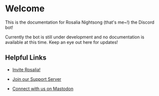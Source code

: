 # Welcome

This is the documentation for Rosalia Nightsong (that's me~!) the Discord bot!

Currently the bot is still under development and no documentation is available at this time. Keep an eye out here for updates!

## Helpful Links

- [Invite Rosalia!](https://invite.rosalianightsong.com)

- [Join our Support Server](https://chat.nhcarrigan.com)

- [Connect with us on Mastodon](https://mastodon.naomi.lgbt/@rosalia)
